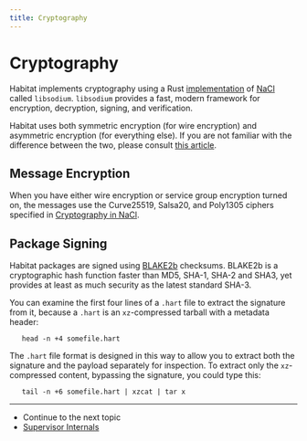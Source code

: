 ```yaml
---
title: Cryptography
---
```


# Cryptography

Habitat implements cryptography using a Rust [implementation](https://github.com/jedisct1/libsodium) of [NaCl](https://nacl.cr.yp.to/) called `libsodium`. `libsodium` provides a fast, modern framework for encryption, decryption, signing, and verification.

Habitat uses both symmetric encryption (for wire encryption) and asymmetric encryption (for everything else). If you are not familiar with the difference between the two, please consult [this article](https://support.microsoft.com/en-us/kb/246071).

## Message Encryption

When you have either wire encryption or service group encryption turned on, the messages use the Curve25519, Salsa20, and Poly1305 ciphers specified in [Cryptography in NaCl](http://nacl.cr.yp.to/valid.html).

## Package Signing

Habitat packages are signed using [BLAKE2b](https://blake2.net/) checksums. BLAKE2b is a cryptographic hash function faster than MD5, SHA-1, SHA-2 and SHA3, yet provides at least as much security as the latest standard SHA-3.

You can examine the first four lines of a `.hart` file to extract the signature from it, because a `.hart` is an `xz`-compressed tarball with a metadata header:

       head -n +4 somefile.hart

The `.hart` file format is designed in this way to allow you to extract both the signature and the payload separately for inspection. To extract only the `xz`-compressed content, bypassing the signature, you could type this:

       tail -n +6 somefile.hart | xzcat | tar x

<hr>
<ul class="main-content--link-nav">
  <li>Continue to the next topic</li>
  <li><a href="/docs/internals-supervisor">Supervisor Internals</a></li>
</ul>
